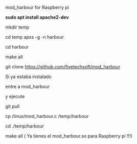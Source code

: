 mod_harbour for Raspberry pi

<b>sudo apt install apache2-dev</b>

mkdir temp

cd temp
apxs -g -n harbour

cd harbour

make all

git clone https://github.com/fivetechsoft/mod_harbour

Si ya estaba instalado

entre a mod_harbour 

y ejecute 

git pull

cp  /linux/mod_harbour.c /temp/harbour 

cd ./temp/harbour

make all
( Ya tienes el mod_harbour.so para Raspberry pi !!!)
